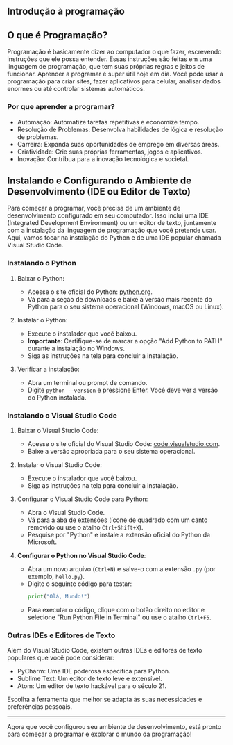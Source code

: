 ## Introdução à programação 


## O que é Programação?

Programação é basicamente dizer ao computador o que fazer, escrevendo instruções que ele possa entender. Essas instruções são feitas em uma linguagem de programação, que tem suas próprias regras e jeitos de funcionar. Aprender a programar é super útil hoje em dia. Você pode usar a programação para criar sites, fazer aplicativos para celular, analisar dados enormes ou até controlar sistemas automáticos.

### Por que aprender a programar?

- Automação: Automatize tarefas repetitivas e economize tempo.
- Resolução de Problemas: Desenvolva habilidades de lógica e resolução de problemas.
- Carreira: Expanda suas oportunidades de emprego em diversas áreas.
- Criatividade: Crie suas próprias ferramentas, jogos e aplicativos.
- Inovação: Contribua para a inovação tecnológica e societal.

## Instalando e Configurando o Ambiente de Desenvolvimento (IDE ou Editor de Texto)

Para começar a programar, você precisa de um ambiente de desenvolvimento configurado em seu computador. Isso inclui uma IDE (Integrated Development Environment) ou um editor de texto, juntamente com a instalação da linguagem de programação que você pretende usar. Aqui, vamos focar na instalação do Python e de uma IDE popular chamada Visual Studio Code.

### Instalando o Python

1. Baixar o Python:
   - Acesse o site oficial do Python: [python.org](https://www.python.org/).
   - Vá para a seção de downloads e baixe a versão mais recente do Python para o seu sistema operacional (Windows, macOS ou Linux).

2. Instalar o Python:
   - Execute o instalador que você baixou.
   - **Importante**: Certifique-se de marcar a opção "Add Python to PATH" durante a instalação no Windows.
   - Siga as instruções na tela para concluir a instalação.

3. Verificar a instalação:
   - Abra um terminal ou prompt de comando.
   - Digite `python --version` e pressione Enter. Você deve ver a versão do Python instalada.

### Instalando o Visual Studio Code

1. Baixar o Visual Studio Code:
   - Acesse o site oficial do Visual Studio Code: [code.visualstudio.com](https://code.visualstudio.com/).
   - Baixe a versão apropriada para o seu sistema operacional.

2. Instalar o Visual Studio Code:
   - Execute o instalador que você baixou.
   - Siga as instruções na tela para concluir a instalação.

3. Configurar o Visual Studio Code para Python:
   - Abra o Visual Studio Code.
   - Vá para a aba de extensões (ícone de quadrado com um canto removido ou use o atalho `Ctrl+Shift+X`).
   - Pesquise por "Python" e instale a extensão oficial do Python da Microsoft.

4. **Configurar o Python no Visual Studio Code**:
   - Abra um novo arquivo (`Ctrl+N`) e salve-o com a extensão `.py` (por exemplo, `hello.py`).
   - Digite o seguinte código para testar:
     ```python
     print("Olá, Mundo!")
     ```
   - Para executar o código, clique com o botão direito no editor e selecione "Run Python File in Terminal" ou use o atalho `Ctrl+F5`.

### Outras IDEs e Editores de Texto

Além do Visual Studio Code, existem outras IDEs e editores de texto populares que você pode considerar:

- PyCharm: Uma IDE poderosa específica para Python.
- Sublime Text: Um editor de texto leve e extensível.
- Atom: Um editor de texto hackável para o século 21.

Escolha a ferramenta que melhor se adapta às suas necessidades e preferências pessoais.

---

Agora que você configurou seu ambiente de desenvolvimento, está pronto para começar a programar e explorar o mundo da programação!
